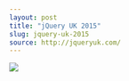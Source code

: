 ```yaml
---
layout: post
title: "jQuery UK 2015"
slug: jquery-uk-2015
source: http://jqueryuk.com/
---
```


<img src="{{ site.url }}/assets/img/screenshots/jquery-uk-2015.jpg">
